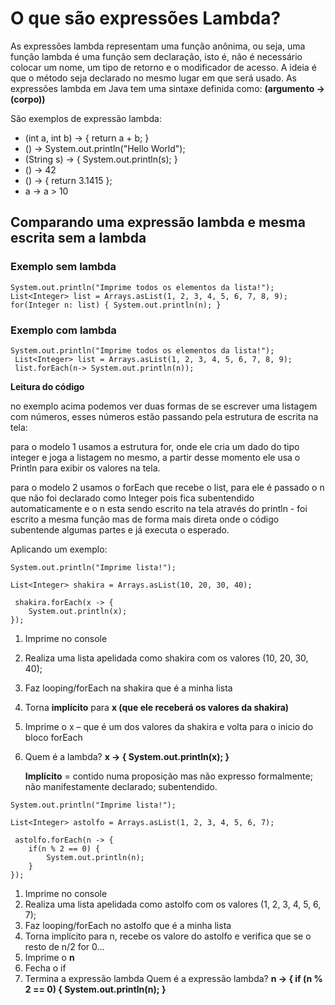 # O que são expressões Lambda?

As expressões lambda representam uma função anônima, ou seja, uma função lambda é uma função sem declaração, isto é, não é necessário colocar um nome, um tipo de retorno e o modificador de acesso. A ideia é que o método seja declarado no mesmo lugar em que será usado. As expressões lambda em Java tem uma sintaxe definida
como: **(argumento -> (corpo))**

São exemplos de expressão lambda:

- (int a, int b) -> { return a + b; }
-  () -> System.out.println("Hello World"); 
- (String s) -> { System.out.println(s); } 
- () -> 42 
- () -> { return 3.1415 }; 
- a -> a > 10

## Comparando uma expressão lambda e mesma escrita sem a lambda

### Exemplo sem lambda

```
System.out.println("Imprime todos os elementos da lista!"); 
List<Integer> list = Arrays.asList(1, 2, 3, 4, 5, 6, 7, 8, 9); 
for(Integer n: list) { System.out.println(n); }
```



### Exemplo com lambda

```
System.out.println("Imprime todos os elementos da lista!");
 List<Integer> list = Arrays.asList(1, 2, 3, 4, 5, 6, 7, 8, 9);
 list.forEach(n-> System.out.println(n));
```

**Leitura do código**

no exemplo acima podemos ver duas formas de se escrever uma listagem com números, esses números estão passando pela estrutura de escrita na tela:

para o modelo 1 usamos a estrutura for, onde ele cria um dado do tipo integer e joga a listagem no mesmo, a partir desse momento ele usa o Println para exibir os valores na tela.

para o modelo 2 usamos o forEach que recebe o list, para ele é passado o n que não foi declarado como Integer pois fica subentendido automaticamente e o n esta sendo escrito na tela através do println - foi escrito a mesma função mas de forma mais direta onde o código subentende algumas partes e já executa o esperado.

Aplicando um exemplo:

```
System.out.println("Imprime lista!"); 

List<Integer> shakira = Arrays.asList(10, 20, 30, 40);

 shakira.forEach(x -> {
 	System.out.println(x); 
});
```

1. Imprime no console

2. Realiza uma lista apelidada como shakira com os valores (10, 20, 30, 40);

3. Faz looping/forEach na shakira que é a minha lista 

4. Torna **implícito** para **x (que ele receberá os valores da shakira)**

5. Imprime o x – que é um dos valores da shakira e volta para o inicio do bloco forEach

6. Quem é a lambda? **x -> { System.out.println(x); }** 

   **Implícito** =
    contido numa proposição mas não expresso formalmente;
    não manifestamente declarado; subentendido.

```
System.out.println("Imprime lista!"); 

List<Integer> astolfo = Arrays.asList(1, 2, 3, 4, 5, 6, 7);

 astolfo.forEach(n -> {
 	if(n % 2 == 0) { 
	    System.out.println(n); 
	} 
});
```

1. Imprime no console
2. Realiza uma lista apelidada como astolfo com os valores (1, 2, 3, 4, 5, 6, 7);
3. Faz looping/forEach no astolfo que é a minha lista 
4. Torna implícito para n, recebe os valore do astolfo e verifica que se o resto de n/2 for 0...
5. Imprime o **n**
6. Fecha o if
7. Termina a expressão lambda
   Quem é a expressão lambda? **n -> { if (n % 2 == 0) { System.out.println(n); }** 